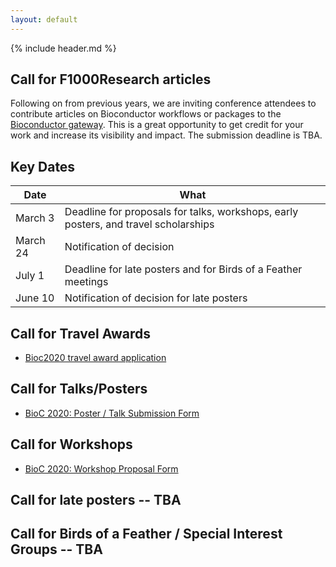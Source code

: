 ```yaml
---
layout: default
---
```


{% include header.md %}

## Call for F1000Research articles

Following on from previous years, we are inviting conference attendees to
contribute articles on Bioconductor workflows or packages to the [Bioconductor
gateway](https://f1000research.com/gateways/bioconductor/about-this-gateway). This is a great opportunity to get credit for your work and increase
its visibility and impact. The submission deadline is TBA.

## Key Dates

| Date     | What |
| -------- | -------------------------------------- |
| March 3  | Deadline for proposals for talks, workshops, early posters, and travel scholarships |
| March 24 | Notification of decision |
| July 1   | Deadline for late posters and for Birds of a Feather meetings |
| June 10  | Notification of decision for late posters |

## Call for Travel Awards

- [Bioc2020 travel award application](https://docs.google.com/forms/d/e/1FAIpQLSdr__Ox7kWpTV0lwjJ7skD617HcWFQmPrJqyMpVN27darvZQg/viewform)

## Call for Talks/Posters

- [BioC 2020: Poster / Talk Submission Form](https://docs.google.com/forms/d/e/1FAIpQLSfMdX7Oo3C6gDMdNhgZ2x_vkCMVCcYbmjldUvcaILQv63Hjcw/viewform)

## Call for Workshops

- [BioC 2020: Workshop Proposal Form](https://docs.google.com/forms/d/e/1FAIpQLSce0VNXf4j27Ftu-wbI53ibTtLJxak4zLDCXyKZDdUU9QY7Rg/viewform)

## Call for late posters -- TBA

## Call for Birds of a Feather / Special Interest Groups -- TBA




